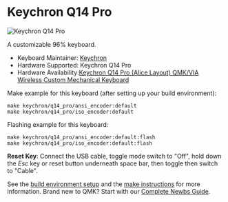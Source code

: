 # Keychron Q14 Pro

![Keychron Q14 Pro](https://i.imgur.com/pLQVa6f.jpg)

A customizable 96% keyboard.

* Keyboard Maintainer: [Keychron](https://github.com/keychron)
* Hardware Supported: Keychron Q14 Pro
* Hardware Availability:[Keychron Q14 Pro (Alice Layout) QMK/VIA Wireless Custom Mechanical Keyboard](https://www.keychron.com/products/keychron-q14-pro-alice-layout-qmk-via-wireless-custom-mechanical-keyboard)

Make example for this keyboard (after setting up your build environment):

    make keychron/q14_pro/ansi_encoder:default
    make keychron/q14_pro/iso_encoder:default

Flashing example for this keyboard:

    make keychron/q14_pro/ansi_encoder:default:flash
    make keychron/q14_pro/iso_encoder:default:flash

**Reset Key**: Connect the USB cable, toggle mode switch to "Off", hold down the *Esc* key or reset button underneath space bar, then toggle then switch to "Cable".

See the [build environment setup](https://docs.qmk.fm/#/getting_started_build_tools) and the [make instructions](https://docs.qmk.fm/#/getting_started_make_guide) for more information. Brand new to QMK? Start with our [Complete Newbs Guide](https://docs.qmk.fm/#/newbs).
